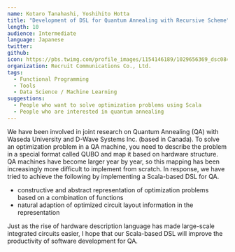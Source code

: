 ```yaml
---
name: Kotaro Tanahashi, Yoshihito Hotta
title: "Development of DSL for Quantum Annealing with Recursive Scheme"
length: 10
audience: Intermediate
language: Japanese
twitter:
github:
icon: https://pbs.twimg.com/profile_images/1154146189/1029656369_dsc08417_400x400.jpg
organization: Recruit Communications Co., Ltd.
tags:
  - Functional Programming
  - Tools
  - Data Science / Machine Learning
suggestions:
  - People who want to solve optimization problems using Scala
  - People who are interested in quantum annealing
---
```

We have been involved in joint research on Quantum Annealing (QA) with Waseda University and D-Wave Systems Inc. (based in Canada).
To solve an optimization problem in a QA machine, you need to describe the problem in a special format called QUBO and map it based on hardware structure.
QA machines have become larger year by year, so this mapping has been increasingly more difficult to implement from scratch.
In response, we have tried to achieve the following by implementing a Scala-based DSL for QA.

* constructive and abstract representation of optimization problems based on a combination of functions
* natural adaption of optimized circuit layout information in the representation

Just as the rise of hardware description language has made large-scale integrated circuits easier, I hope that our Scala-based DSL will improve the productivity of software development for QA.
